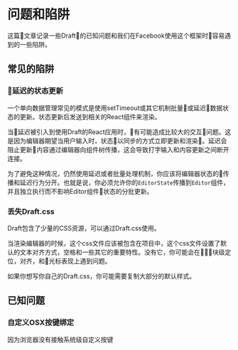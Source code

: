 # 问题和陷阱

这篇文章记录一些Draft的已知问题和我们在Facebook使用这个框架时容易遇到的一些陷阱。

## 常见的陷阱

### 延迟的状态更新

一个单向数据管理常见的模式是使用setTimeout或其它机制批量或延迟数据状态的更新。状态更新后发送到相关的React组件来渲染。

当延迟被引入到使用Draft的React应用时，有可能造成比较大的交互问题。这是因为编辑器期望当用户输入时，状态以同步的方式立即更新和渲染。延迟会阻止更新内容通过编辑器向组件树传播，这会导致打字输入和内容更新之间断开连接。

为了避免这种情况，仍然使用延迟或者批量处理机制，你应该将编辑器状态的传播和延迟行为分开。也就是说，你必须允许你的`EditorState`传播到`Editor`组件，并且独立执行而不影响Editor组件状态的分批更新。

### 丢失Draft.css

Draft包含了少量的CSS资源，可以通过Draft.css使用。

当渲染编辑器的时候，这个css文件应该被包含在项目中，这个css文件设置了默认的文本对齐方式，空格和一些其它的重要特性。没有它，你可能会在块级定位，对齐，和光标表现上遇到问题。

如果你想写你自己的Draft.css，你可能需要复制大部分的默认样式。

## 已知问题

### 自定义OSX按键绑定

因为浏览器没有接触系统级自定义按键
